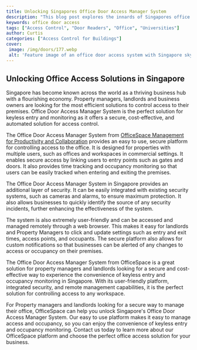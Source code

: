 ```yaml
---
title: Unlocking Singapores Office Door Access Manager System
description: "This blog post explores the innards of Singapores office door access manager system and reveals how to unlock the system for office safety and convenience"
keywords: office door access
tags: ["Access Control", "Door Readers", "Office", "Universities"]
author: Curtis
categories: ["Access Control for Buildings"]
cover: 
 image: /img/doors/177.webp
 alt: 'Feature image of an office door access system with Singapore skyline in background'
---
```

## Unlocking Office Access Solutions in Singapore

Singapore has become known across the world as a thriving business hub with a flourishing economy. Property managers, landlords and business owners are looking for the most efficient solutions to control access to their premises. Office Door Access Manager System is the perfect solution for keyless entry and monitoring as it offers a secure, cost-effective, and automated solution for access control.

The Office Door Access Manager System from [OfficeSpace Management for Productivity and Collaboration](/office) provides an easy to use, secure platform for controlling access to the office. It is designed for properties with multiple users, such as offices and workspaces in commercial settings. It enables secure access by linking users to entry points such as gates and doors. It also provides time tracking and occupancy monitoring so that users can be easily tracked when entering and exiting the premises.

The Office Door Access Manager System in Singapore provides an additional layer of security. It can be easily integrated with existing security systems, such as cameras and alarms, to ensure maximum protection. It also allows businesses to quickly identify the source of any security incidents, further enhancing the effectiveness of the system.

The system is also extremely user-friendly and can be accessed and managed remotely through a web browser. This makes it easy for landlords and Property Managers to click and update settings such as entry and exit times, access points, and occupants. The secure platform also allows for custom notifications so that businesses can be alerted of any changes to access or occupancy on their premises.

The Office Door Access Manager System from OfficeSpace is a great solution for property managers and landlords looking for a secure and cost-effective way to experience the convenience of keyless entry and occupancy monitoring in Singapore. With its user-friendly platform, integrated security, and remote management capabilities, it is the perfect solution for controlling access to any workspace.

For Property managers and landlords looking for a secure way to manage their office, OfficeSpace can help you unlock Singapore's Office Door Access Manager System. Our easy to use platform makes it easy to manage access and occupancy, so you can enjoy the convenience of keyless entry and occupancy monitoring. Contact us today to learn more about our OfficeSpace platform and choose the perfect office access solution for your business.
